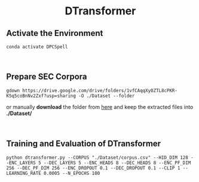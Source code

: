 <h1 align="center">DTransformer</h1>

## Activate the Environment
```
conda activate DPCSpell
```

<br>

## Prepare SEC Corpora 
```
gdown https://drive.google.com/drive/folders/1vfCAqqXy0ZTL8cPKR-K5q5coBnNv2Zxf?usp=sharing -O ./Dataset --folder
```
<p>
or manually <b>download</b> the folder from <a href="https://drive.google.com/drive/folders/1vfCAqqXy0ZTL8cPKR-K5q5coBnNv2Zxf?usp=sharing" target="_blank">here</a> and keep the extracted files into <b>./Dataset/</b>
</p>

<br>

## Training and Evaluation of DTransformer
```
python dtransformer.py --CORPUS "./Dataset/corpus.csv" --HID_DIM 128 --ENC_LAYERS 5 --DEC_LAYERS 5 --ENC_HEADS 8 --DEC_HEADS 8 --ENC_PF_DIM 256 --DEC_PF_DIM 256 --ENC_DROPOUT 0.1 --DEC_DROPOUT 0.1 --CLIP 1 --LEARNING_RATE 0.0005 --N_EPOCHS 100
```
